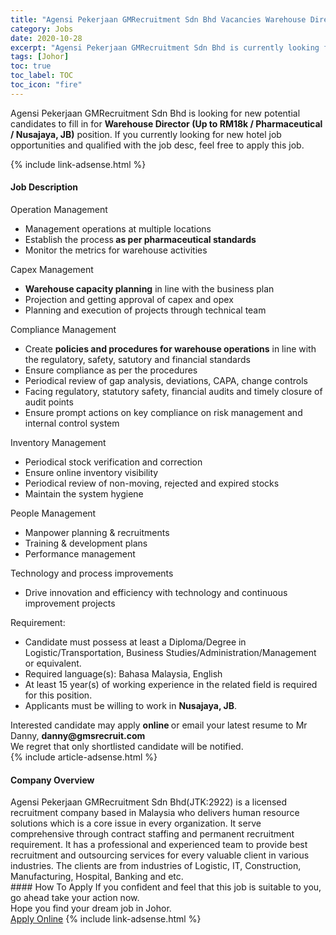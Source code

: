 ```yaml
---
title: "Agensi Pekerjaan GMRecruitment Sdn Bhd Vacancies Warehouse Director (Up to RM18k / Pharmaceutical / Nusajaya, JB)" 
category: Jobs 
date: 2020-10-28 
excerpt: "Agensi Pekerjaan GMRecruitment Sdn Bhd is currently looking for suitable person to fill in the Warehouse Director (Up to RM18k / Pharmaceutical / Nusajaya, JB) which positioned at Johor" 
tags: [Johor] 
toc: true 
toc_label: TOC 
toc_icon: "fire" 
--- 
```


<p>Agensi Pekerjaan GMRecruitment Sdn Bhd is looking for new potential candidates to fill in for <b>Warehouse Director (Up to RM18k / Pharmaceutical / Nusajaya, JB)</b> position. If you currently looking for new hotel job opportunities and qualified with the job desc, feel free to apply this job.
</p>{% include link-adsense.html %} 
<div><div><h4>Job Description</h4></div><div><div><span><div><div>Operation Management</div><ul><li>Management operations at multiple locations</li><li>Establish the process<strong> as per pharmaceutical standards</strong></li><li>Monitor the metrics for warehouse activities</li></ul><div>Capex Management</div><ul><li><strong>Warehouse capacity planning</strong> in line with the business plan</li><li>Projection and getting approval of capex and opex</li><li>Planning and execution of projects through technical team</li></ul><div>Compliance Management</div><ul><li>Create <strong>policies and procedures for warehouse operations</strong> in line with the regulatory, safety, satutory and financial standards</li><li>Ensure compliance as per the procedures</li><li>Periodical review of gap analysis, deviations, CAPA, change controls</li><li>Facing regulatory, statutory safety, financial audits and timely closure of audit points</li><li>Ensure prompt actions on key compliance on risk management and internal control system</li></ul><div>Inventory Management</div><ul><li>Periodical stock verification and correction</li><li>Ensure online inventory visibility</li><li>Periodical review of non-moving, rejected and expired stocks</li><li>Maintain the system hygiene</li></ul><div>People Management</div><ul><li>Manpower planning &amp; recruitments</li><li>Training &amp; development plans</li><li>Performance management</li></ul><div>Technology and process improvements</div><ul><li>Drive innovation and efficiency with technology and continuous improvement projects</li></ul><div>Requirement:</div><ul><li>Candidate must possess at least a Diploma/Degree in Logistic/Transportation, Business Studies/Administration/Management or equivalent.</li><li>Required language(s): Bahasa Malaysia, English</li><li>At least 15 year(s) of working experience in the related field is required for this position.</li><li>Applicants must be willing to work in <strong>Nusajaya, JB</strong>.</li></ul><div>Interested candidate may apply <strong>online </strong>or email your latest resume to Mr Danny, <strong>danny@gmsrecruit.com</strong><div>We regret that only shortlisted candidate will be notified.</div></div></div></span></div></div></div> 
{% include article-adsense.html %} 
<div><div><h4>Company Overview</h4></div><div><div><span><div><div>Agensi Pekerjaan GMRecruitment Sdn Bhd(JTK:2922) is a licensed recruitment company based in Malaysia who delivers human resource solutions which is a core issue in every organization. It serve comprehensive through contract staffing and permanent recruitment requirement. It has a professional and experienced team to provide best recruitment and outsourcing services for every valuable client in various industries. The clients are from industries of Logistic, IT, Construction, Manufacturing, Hospital, Banking and etc.&#160;</div></div></span></div></div></div> 
#### How To Apply 
If you confident and feel that this job is suitable to you, go ahead take your action now. <br/> 
Hope you find your dream job in Johor. <br/> 
<a href="https://www.jobstreet.com.my/en/job/warehouse-director-up-to-rm18k-pharmaceutical-nusajaya-jb-4413355?jobId=jobstreet-my-job-4413355" class="btn btn--info" target="_blank" rel="nofollow noopenner">Apply Online</a> 
{% include link-adsense.html %} 